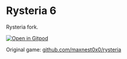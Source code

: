 # Rysteria 6
Rysteria fork.

[![Open in Gitpod](https://www.gitpod.io/button/open-in-gitpod.svg)](https://gitpod.io/#https://github.com/User75670/rysteria6)

Original game:  [github.com/maxnest0x0/rysteria](https://github.com/maxnest0x0/rysteria)
